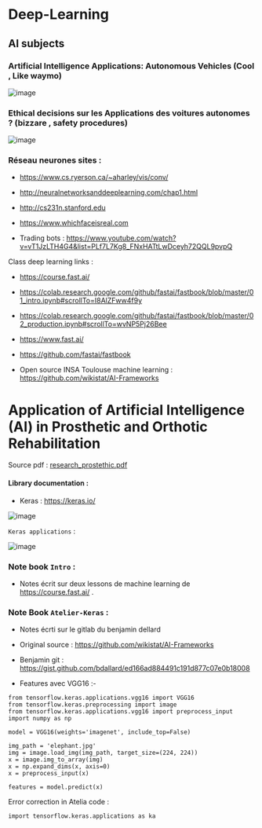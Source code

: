 # Deep-Learning
## AI subjects

### Artificial Intelligence Applications: Autonomous Vehicles (Cool , Like waymo)

![image](https://user-images.githubusercontent.com/71330579/149942966-8a88ff9e-900b-4090-875e-ba43140a39ad.png)


### Ethical decisions sur les Applications des voitures autonomes ? (bizzare , safety procedures)

![image](https://user-images.githubusercontent.com/71330579/149942828-f307ecb9-7cf7-4c62-9e54-f3c2c5352018.png)

### Réseau neurones sites :

* https://www.cs.ryerson.ca/~aharley/vis/conv/

* http://neuralnetworksanddeeplearning.com/chap1.html

* http://cs231n.stanford.edu

* https://www.whichfaceisreal.com

* Trading bots : https://www.youtube.com/watch?v=vT1JzLTH4G4&list=PLf7L7Kg8_FNxHATtLwDceyh72QQL9pvpQ

Class deep learning links : 

* https://course.fast.ai/

* https://colab.research.google.com/github/fastai/fastbook/blob/master/01_intro.ipynb#scrollTo=I8AlZFww4f9y

* https://colab.research.google.com/github/fastai/fastbook/blob/master/02_production.ipynb#scrollTo=wvNP5Pj26Bee

* https://www.fast.ai/

* https://github.com/fastai/fastbook

* Open source INSA Toulouse machine learning : https://github.com/wikistat/AI-Frameworks


# Application of Artificial Intelligence (AI) in Prosthetic and Orthotic Rehabilitation #

Source pdf : 
[research_prostethic.pdf](https://github.com/Mohamed-Khalil67/Deep-Learning/files/7890650/research_prostethic.pdf)

#### Library documentation :

* Keras : https://keras.io/

![image](https://user-images.githubusercontent.com/71330579/150099895-a85c7f2f-ada8-4070-9c20-35be02bee55a.png)


`Keras applications` :

![image](https://user-images.githubusercontent.com/71330579/150116052-90491b6a-2718-442c-9665-da57d5085176.png)

### Note book `Intro` : 

- Notes écrit sur deux lessons de machine learning de https://course.fast.ai/ .

### Note Book `Atelier-Keras` :

- Notes écrti sur le gitlab du benjamin dellard
- Original source : https://github.com/wikistat/AI-Frameworks
- Benjamin git : https://gist.github.com/bdallard/ed166ad884491c191d877c07e0b18008


- Features avec VGG16 :- 

```
from tensorflow.keras.applications.vgg16 import VGG16
from tensorflow.keras.preprocessing import image
from tensorflow.keras.applications.vgg16 import preprocess_input
import numpy as np

model = VGG16(weights='imagenet', include_top=False)

img_path = 'elephant.jpg'
img = image.load_img(img_path, target_size=(224, 224))
x = image.img_to_array(img)
x = np.expand_dims(x, axis=0)
x = preprocess_input(x)

features = model.predict(x)
```
Error correction in Atelia code :

```
import tensorflow.keras.applications as ka
```

